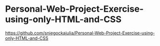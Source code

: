 # Personal-Web-Project-Exercise-using-only-HTML-and-CSS

https://github.com/sniegockajulia/Personal-Web-Project-Exercise-using-only-HTML-and-CSS
